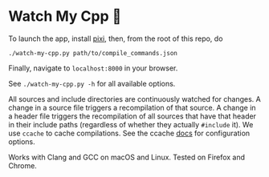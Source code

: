 # Watch My Cpp :eyes:

To launch the app, install [pixi](https://pixi.sh), then, from the root of this repo, do

```
./watch-my-cpp.py path/to/compile_commands.json
```

Finally, navigate to `localhost:8000` in your browser.

See `./watch-my-cpp.py -h` for all available options.

All sources and include directories are continuously watched for changes.
A change in a source file triggers a recompilation of that source.
A change in a header file triggers the recompilation of all sources
that have that header in their include paths (regardless of whether they
actually `#include` it). We use `ccache` to cache compilations.
See the ccache [docs](https://ccache.dev/manual/4.11.3.html#_configuration)
for configuration options.

Works with Clang and GCC on macOS and Linux. Tested on Firefox and Chrome.
